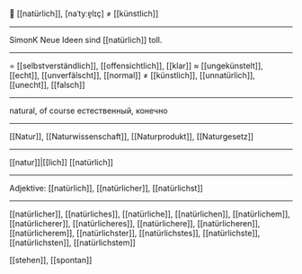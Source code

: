 🌳 [[natürlich]], [naˈtyːɐ̯lɪç] ≠ [[künstlich]]

---
SimonK Neue Ideen sind [[natürlich]] toll. 

---
= [[selbstverständlich]], [[offensichtlich]], [[klar]]
≈ [[ungekünstelt]], [[echt]], [[unverfälscht]], [[normal]]
≠ [[künstlich]], [[unnatürlich]], [[unecht]], [[falsch]]

---
natural, of course
естественный, конечно

---
[[Natur]], [[Naturwissenschaft]], [[Naturprodukt]], [[Naturgesetz]]

---
[[natur]]|[[lich]]
[[natürlich]]

---
Adjektive: [[natürlich]], [[natürlicher]], [[natürlichst]]

---
[[natürlicher]], [[natürliches]], [[natürliche]], [[natürlichen]], [[natürlichem]], [[natürlicherer]], [[natürlicheres]], [[natürlichere]], [[natürlicheren]], [[natürlicherem]], [[natürlichster]], [[natürlichstes]], [[natürlichste]], [[natürlichsten]], [[natürlichstem]]

[[stehen]], [[spontan]]